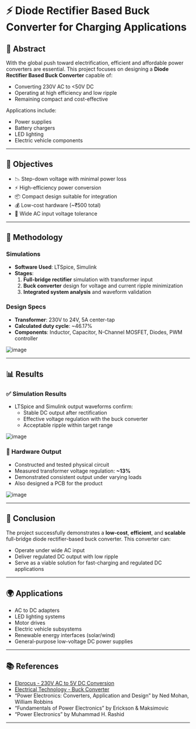 # ⚡ Diode Rectifier Based Buck Converter for Charging Applications


## 🧠 Abstract

With the global push toward electrification, efficient and affordable power converters are essential. This project focuses on designing a **Diode Rectifier Based Buck Converter** capable of:
- Converting 230V AC to <50V DC
- Operating at high efficiency and low ripple
- Remaining compact and cost-effective

Applications include:
- Power supplies
- Battery chargers
- LED lighting
- Electric vehicle components

---

## 🎯 Objectives

- 📉 Step-down voltage with minimal power loss
- ⚡ High-efficiency power conversion
- 📦 Compact design suitable for integration
- 💰 Low-cost hardware (~₹500 total)
- 🔌 Wide AC input voltage tolerance

---

## 🔧 Methodology

### Simulations
- **Software Used**: LTSpice, Simulink
- **Stages**:
  1. **Full-bridge rectifier** simulation with transformer input
  2. **Buck converter** design for voltage and current ripple minimization
  3. **Integrated system analysis** and waveform validation

### Design Specs
- **Transformer**: 230V to 24V, 5A center-tap
- **Calculated duty cycle**: ~46.17%
- **Components**: Inductor, Capacitor, N-Channel MOSFET, Diodes, PWM controller

![image](https://github.com/user-attachments/assets/d69d9d19-36c5-4c8d-8203-e0018effa996)

---

## 📊 Results

### ✅ Simulation Results

- LTSpice and Simulink output waveforms confirm:
  - Stable DC output after rectification
  - Effective voltage regulation with the buck converter
  - Acceptable ripple within target range

![image](https://github.com/user-attachments/assets/98f56a00-f008-41ff-8f3a-d712abf46b85)


### 🧪 Hardware Output

- Constructed and tested physical circuit
- Measured transformer voltage regulation: **~13%**
- Demonstrated consistent output under varying loads
- Also designed a PCB for the product

![image](https://github.com/user-attachments/assets/96d0d651-2d8f-47f0-b1af-5a3cbc44ca37)

---


## 💬 Conclusion

The project successfully demonstrates a **low-cost**, **efficient**, and **scalable** full-bridge diode rectifier-based buck converter. This converter can:
- Operate under wide AC input
- Deliver regulated DC output with low ripple
- Serve as a viable solution for fast-charging and regulated DC applications

---

## 🌍 Applications

- AC to DC adapters
- LED lighting systems
- Motor drives
- Electric vehicle subsystems
- Renewable energy interfaces (solar/wind)
- General-purpose low-voltage DC power supplies

---


## 📚 References

- [Elprocus - 230V AC to 5V DC Conversion](https://www.elprocus.com/steps-to-convert-the-230v-ac-to-5v-dc/)
- [Electrical Technology - Buck Converter](https://www.electricaltechnology.org/2020/09/buck-converter.html)
- “Power Electronics: Converters, Application and Design” by Ned Mohan, William Robbins
- “Fundamentals of Power Electronics” by Erickson & Maksimovic
- “Power Electronics” by Muhammad H. Rashid

---



